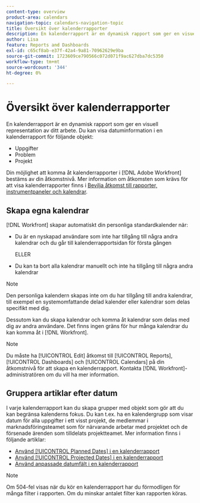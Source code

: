 ```yaml
---
content-type: overview
product-area: calendars
navigation-topic: calendars-navigation-topic
title: Översikt över kalenderrapporter
description: En kalenderrapport är en dynamisk rapport som ger en visuell representation av ditt arbete. Du kan visa datuminformation i en kalenderrapport för uppgifter, utgåvor och projekt.
author: Lisa
feature: Reports and Dashboards
exl-id: c65cf8ab-e37f-42a4-9a81-70962629e9ba
source-git-commit: 1723609ce790566c072d071f9ac627dba7dc5350
workflow-type: tm+mt
source-wordcount: '344'
ht-degree: 0%

---
```


# Översikt över kalenderrapporter

<!-- Audited: 01/2024 -->

En kalenderrapport är en dynamisk rapport som ger en visuell representation av ditt arbete. Du kan visa datuminformation i en kalenderrapport för följande objekt:

* Uppgifter
* Problem
* Projekt

Din möjlighet att komma åt kalenderrapporter i [!DNL Adobe Workfront] bestäms av din åtkomstnivå. Mer information om åtkomsten som krävs för att visa kalenderrapporter finns i [Bevilja åtkomst till rapporter, instrumentpaneler och kalendrar](../../../administration-and-setup/add-users/configure-and-grant-access/grant-access-reports-dashboards-calendars.md).

## Skapa egna kalendrar

[!DNL Workfront] skapar automatiskt din personliga standardkalender när:

* Du är en nyskapad användare som inte har tillgång till några andra kalendrar och du går till kalenderrapportsidan för första gången

  ELLER

* Du kan ta bort alla kalendrar manuellt och inte ha tillgång till några andra kalendrar

>[!NOTE]
>
>Den personliga kalendern skapas inte om du har tillgång till andra kalendrar, till exempel en systemomfattande delad kalender eller kalendrar som delas specifikt med dig.

Dessutom kan du skapa kalendrar och komma åt kalendrar som delas med dig av andra användare. Det finns ingen gräns för hur många kalendrar du kan komma åt i [!DNL Workfront].

>[!NOTE]
>
>Du måste ha [!UICONTROL Edit] åtkomst till [!UICONTROL Reports], [!UICONTROL Dashboards] och [!UICONTROL Calendars] på din åtkomstnivå för att skapa en kalenderrapport. Kontakta [!DNL Workfront]-administratören om du vill ha mer information.

## Gruppera artiklar efter datum

I varje kalenderrapport kan du skapa grupper med objekt som gör att du kan begränsa kalenderns fokus. Du kan t.ex. ha en kalendergrupp som visar datum för alla uppgifter i ett visst projekt, de medlemmar i marknadsföringsteamet som för närvarande arbetar med projektet och de försenade ärenden som tilldelats projektteamet. Mer information finns i följande artiklar:

* [Använd [!UICONTROL Planned Dates] i en kalenderrapport](../../../reports-and-dashboards/reports/calendars/use-planned-dates.md)
* [Använd [!UICONTROL Projected Dates] i en kalenderrapport](../../../reports-and-dashboards/reports/calendars/use-projected-dates.md)
* [Använd anpassade datumfält i en kalenderrapport](../../../reports-and-dashboards/reports/calendars/use-custom-dates.md)

>[!NOTE]
>
>Om 504-fel visas när du kör en kalenderrapport har du förmodligen för många filter i rapporten. Om du minskar antalet filter kan rapporten köras.
